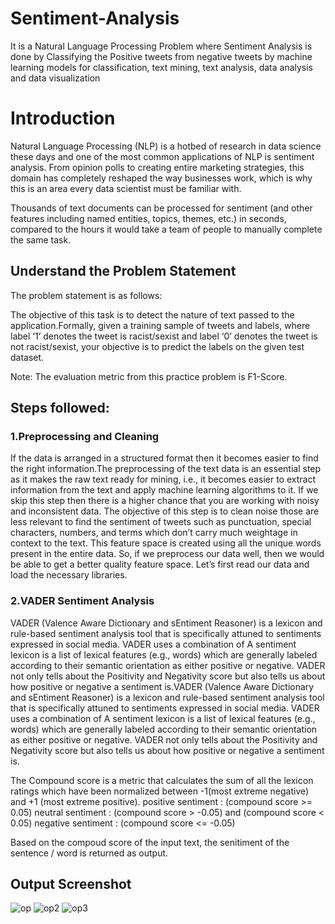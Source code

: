 # Sentiment-Analysis
It is a Natural Language Processing Problem where Sentiment Analysis is done by Classifying the Positive tweets from negative tweets by machine learning models for classification,  text mining, text analysis, data analysis and data visualization

# Introduction

Natural Language Processing (NLP) is a hotbed of research in data science these days and one of the most common applications of NLP is sentiment analysis. From opinion polls to creating entire marketing strategies, this domain has completely reshaped the way businesses work, which is why this is an area every data scientist must be familiar with.

Thousands of text documents can be processed for sentiment (and other features including named entities, topics, themes, etc.) in seconds, compared to the hours it would take a team of people to manually complete the same task. 


## Understand the Problem Statement

The problem statement is as follows:

The objective of this task is to detect the nature of text passed to the application.Formally, given a training sample of tweets and labels, where label ‘1’ denotes the tweet is racist/sexist and label ‘0’ denotes the tweet is not racist/sexist, your objective is to predict the labels on the given test dataset.

Note: The evaluation metric from this practice problem is F1-Score.

## Steps followed:

### 1.Preprocessing and Cleaning

If the data is arranged in a structured format then it becomes easier to find the right information.The preprocessing of the text data is an essential step as it makes the raw text ready for mining, i.e., it becomes easier to extract information from the text and apply machine learning algorithms to it. If we skip this step then there is a higher chance that you are working with noisy and inconsistent data. The objective of this step is to clean noise those are less relevant to find the sentiment of tweets such as punctuation, special characters, numbers, and terms which don’t carry much weightage in context to the text.
This feature space is created using all the unique words present in the entire data. So, if we preprocess our data well, then we would be able to get a better quality feature space.
Let’s first read our data and load the necessary libraries.

### 2.VADER Sentiment Analysis
VADER (Valence Aware Dictionary and sEntiment Reasoner) is a lexicon and rule-based sentiment analysis tool that is specifically attuned to sentiments expressed in social media. VADER uses a combination of A sentiment lexicon is a list of lexical features (e.g., words) which are generally labeled according to their semantic orientation as either positive or negative. VADER not only tells about the Positivity and Negativity score but also tells us about how positive or negative a sentiment is.VADER (Valence Aware Dictionary and sEntiment Reasoner) is a lexicon and rule-based sentiment analysis tool that is specifically attuned to sentiments expressed in social media. VADER uses a combination of A sentiment lexicon is a list of lexical features (e.g., words) which are generally labeled according to their semantic orientation as either positive or negative.
VADER not only tells about the Positivity and Negativity score but also tells us about how positive or negative a sentiment is.

The Compound score is a metric that calculates the sum of all the lexicon ratings which have been normalized between -1(most extreme negative) and +1 (most extreme positive).
positive sentiment : (compound score >= 0.05) 
neutral sentiment : (compound score > -0.05) and (compound score < 0.05) 
negative sentiment : (compound score <= -0.05)

Based on the compoud score of the input text, the senitiment of the sentence / word is returned as output. 

## Output Screenshot
![op](https://user-images.githubusercontent.com/74424623/139553648-c4b556b9-8c28-469b-ba96-b3aa25ceebc4.png)
![op2](https://user-images.githubusercontent.com/74424623/139553649-23cc02d3-c339-49c0-a49c-7dd03833b119.png)
![op3](https://user-images.githubusercontent.com/74424623/139553650-c8fb24d9-b811-4f37-84e1-d581dcd6709a.png)

